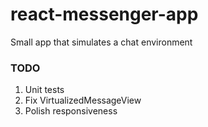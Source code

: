 # react-messenger-app

Small app that simulates a chat environment

### TODO
1. Unit tests
2. Fix VirtualizedMessageView
3. Polish responsiveness
